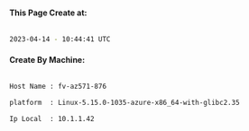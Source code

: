 
   
#### This Page Create at:

```bash

2023-04-14 - 10:44:41 UTC

```

#### Create By Machine:

```bash

Host Name : fv-az571-876

platform  : Linux-5.15.0-1035-azure-x86_64-with-glibc2.35

Ip Local  : 10.1.1.42

```

